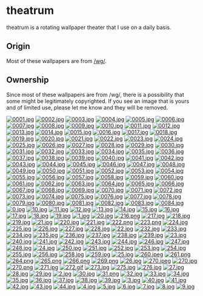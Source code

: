# theatrum
theatrum is a rotating wallpaper theater that I use on a daily basis.

## Origin
Most of these wallpapers are from [/wg/](http://4chan.org/wg).

## Ownership
Since most of these wallpapers are from /wg/, there is a possibility that some might be legitimately copyrighted. If you see an image that is yours and of limited use, please let me know and they will be removed.


[![0001.jpg](https://github.com/afwps/theatrum/blob/master/thumbnails/0001.jpg)](https://github.com/afwps/theatrum/blob/master/papes/0001.jpg)
[![0002.jpg](https://github.com/afwps/theatrum/blob/master/thumbnails/0002.jpg)](https://github.com/afwps/theatrum/blob/master/papes/0002.jpg)
[![0003.jpg](https://github.com/afwps/theatrum/blob/master/thumbnails/0003.jpg)](https://github.com/afwps/theatrum/blob/master/papes/0003.jpg)
[![0004.jpg](https://github.com/afwps/theatrum/blob/master/thumbnails/0004.jpg)](https://github.com/afwps/theatrum/blob/master/papes/0004.jpg)
[![0005.jpg](https://github.com/afwps/theatrum/blob/master/thumbnails/0005.jpg)](https://github.com/afwps/theatrum/blob/master/papes/0005.jpg)
[![0006.jpg](https://github.com/afwps/theatrum/blob/master/thumbnails/0006.jpg)](https://github.com/afwps/theatrum/blob/master/papes/0006.jpg)
[![0007.jpg](https://github.com/afwps/theatrum/blob/master/thumbnails/0007.jpg)](https://github.com/afwps/theatrum/blob/master/papes/0007.jpg)
[![0008.jpg](https://github.com/afwps/theatrum/blob/master/thumbnails/0008.jpg)](https://github.com/afwps/theatrum/blob/master/papes/0008.jpg)
[![0009.jpg](https://github.com/afwps/theatrum/blob/master/thumbnails/0009.jpg)](https://github.com/afwps/theatrum/blob/master/papes/0009.jpg)
[![0010.jpg](https://github.com/afwps/theatrum/blob/master/thumbnails/0010.jpg)](https://github.com/afwps/theatrum/blob/master/papes/0010.jpg)
[![0011.jpg](https://github.com/afwps/theatrum/blob/master/thumbnails/0011.jpg)](https://github.com/afwps/theatrum/blob/master/papes/0011.jpg)
[![0012.jpg](https://github.com/afwps/theatrum/blob/master/thumbnails/0012.jpg)](https://github.com/afwps/theatrum/blob/master/papes/0012.jpg)
[![0013.jpg](https://github.com/afwps/theatrum/blob/master/thumbnails/0013.jpg)](https://github.com/afwps/theatrum/blob/master/papes/0013.jpg)
[![0014.jpg](https://github.com/afwps/theatrum/blob/master/thumbnails/0014.jpg)](https://github.com/afwps/theatrum/blob/master/papes/0014.jpg)
[![0015.jpg](https://github.com/afwps/theatrum/blob/master/thumbnails/0015.jpg)](https://github.com/afwps/theatrum/blob/master/papes/0015.jpg)
[![0016.jpg](https://github.com/afwps/theatrum/blob/master/thumbnails/0016.jpg)](https://github.com/afwps/theatrum/blob/master/papes/0016.jpg)
[![0017.jpg](https://github.com/afwps/theatrum/blob/master/thumbnails/0017.jpg)](https://github.com/afwps/theatrum/blob/master/papes/0017.jpg)
[![0018.jpg](https://github.com/afwps/theatrum/blob/master/thumbnails/0018.jpg)](https://github.com/afwps/theatrum/blob/master/papes/0018.jpg)
[![0019.jpg](https://github.com/afwps/theatrum/blob/master/thumbnails/0019.jpg)](https://github.com/afwps/theatrum/blob/master/papes/0019.jpg)
[![0020.jpg](https://github.com/afwps/theatrum/blob/master/thumbnails/0020.jpg)](https://github.com/afwps/theatrum/blob/master/papes/0020.jpg)
[![0021.jpg](https://github.com/afwps/theatrum/blob/master/thumbnails/0021.jpg)](https://github.com/afwps/theatrum/blob/master/papes/0021.jpg)
[![0022.jpg](https://github.com/afwps/theatrum/blob/master/thumbnails/0022.jpg)](https://github.com/afwps/theatrum/blob/master/papes/0022.jpg)
[![0023.jpg](https://github.com/afwps/theatrum/blob/master/thumbnails/0023.jpg)](https://github.com/afwps/theatrum/blob/master/papes/0023.jpg)
[![0024.jpg](https://github.com/afwps/theatrum/blob/master/thumbnails/0024.jpg)](https://github.com/afwps/theatrum/blob/master/papes/0024.jpg)
[![0025.jpg](https://github.com/afwps/theatrum/blob/master/thumbnails/0025.jpg)](https://github.com/afwps/theatrum/blob/master/papes/0025.jpg)
[![0026.jpg](https://github.com/afwps/theatrum/blob/master/thumbnails/0026.jpg)](https://github.com/afwps/theatrum/blob/master/papes/0026.jpg)
[![0027.jpg](https://github.com/afwps/theatrum/blob/master/thumbnails/0027.jpg)](https://github.com/afwps/theatrum/blob/master/papes/0027.jpg)
[![0028.jpg](https://github.com/afwps/theatrum/blob/master/thumbnails/0028.jpg)](https://github.com/afwps/theatrum/blob/master/papes/0028.jpg)
[![0029.jpg](https://github.com/afwps/theatrum/blob/master/thumbnails/0029.jpg)](https://github.com/afwps/theatrum/blob/master/papes/0029.jpg)
[![0030.jpg](https://github.com/afwps/theatrum/blob/master/thumbnails/0030.jpg)](https://github.com/afwps/theatrum/blob/master/papes/0030.jpg)
[![0031.jpg](https://github.com/afwps/theatrum/blob/master/thumbnails/0031.jpg)](https://github.com/afwps/theatrum/blob/master/papes/0031.jpg)
[![0032.jpg](https://github.com/afwps/theatrum/blob/master/thumbnails/0032.jpg)](https://github.com/afwps/theatrum/blob/master/papes/0032.jpg)
[![0033.jpg](https://github.com/afwps/theatrum/blob/master/thumbnails/0033.jpg)](https://github.com/afwps/theatrum/blob/master/papes/0033.jpg)
[![0034.jpg](https://github.com/afwps/theatrum/blob/master/thumbnails/0034.jpg)](https://github.com/afwps/theatrum/blob/master/papes/0034.jpg)
[![0035.jpg](https://github.com/afwps/theatrum/blob/master/thumbnails/0035.jpg)](https://github.com/afwps/theatrum/blob/master/papes/0035.jpg)
[![0036.jpg](https://github.com/afwps/theatrum/blob/master/thumbnails/0036.jpg)](https://github.com/afwps/theatrum/blob/master/papes/0036.jpg)
[![0037.jpg](https://github.com/afwps/theatrum/blob/master/thumbnails/0037.jpg)](https://github.com/afwps/theatrum/blob/master/papes/0037.jpg)
[![0038.jpg](https://github.com/afwps/theatrum/blob/master/thumbnails/0038.jpg)](https://github.com/afwps/theatrum/blob/master/papes/0038.jpg)
[![0039.jpg](https://github.com/afwps/theatrum/blob/master/thumbnails/0039.jpg)](https://github.com/afwps/theatrum/blob/master/papes/0039.jpg)
[![0040.jpg](https://github.com/afwps/theatrum/blob/master/thumbnails/0040.jpg)](https://github.com/afwps/theatrum/blob/master/papes/0040.jpg)
[![0041.jpg](https://github.com/afwps/theatrum/blob/master/thumbnails/0041.jpg)](https://github.com/afwps/theatrum/blob/master/papes/0041.jpg)
[![0042.jpg](https://github.com/afwps/theatrum/blob/master/thumbnails/0042.jpg)](https://github.com/afwps/theatrum/blob/master/papes/0042.jpg)
[![0043.jpg](https://github.com/afwps/theatrum/blob/master/thumbnails/0043.jpg)](https://github.com/afwps/theatrum/blob/master/papes/0043.jpg)
[![0044.jpg](https://github.com/afwps/theatrum/blob/master/thumbnails/0044.jpg)](https://github.com/afwps/theatrum/blob/master/papes/0044.jpg)
[![0045.jpg](https://github.com/afwps/theatrum/blob/master/thumbnails/0045.jpg)](https://github.com/afwps/theatrum/blob/master/papes/0045.jpg)
[![0046.jpg](https://github.com/afwps/theatrum/blob/master/thumbnails/0046.jpg)](https://github.com/afwps/theatrum/blob/master/papes/0046.jpg)
[![0047.jpg](https://github.com/afwps/theatrum/blob/master/thumbnails/0047.jpg)](https://github.com/afwps/theatrum/blob/master/papes/0047.jpg)
[![0048.jpg](https://github.com/afwps/theatrum/blob/master/thumbnails/0048.jpg)](https://github.com/afwps/theatrum/blob/master/papes/0048.jpg)
[![0049.jpg](https://github.com/afwps/theatrum/blob/master/thumbnails/0049.jpg)](https://github.com/afwps/theatrum/blob/master/papes/0049.jpg)
[![0050.jpg](https://github.com/afwps/theatrum/blob/master/thumbnails/0050.jpg)](https://github.com/afwps/theatrum/blob/master/papes/0050.jpg)
[![0051.jpg](https://github.com/afwps/theatrum/blob/master/thumbnails/0051.jpg)](https://github.com/afwps/theatrum/blob/master/papes/0051.jpg)
[![0052.jpg](https://github.com/afwps/theatrum/blob/master/thumbnails/0052.jpg)](https://github.com/afwps/theatrum/blob/master/papes/0052.jpg)
[![0053.jpg](https://github.com/afwps/theatrum/blob/master/thumbnails/0053.jpg)](https://github.com/afwps/theatrum/blob/master/papes/0053.jpg)
[![0054.jpg](https://github.com/afwps/theatrum/blob/master/thumbnails/0054.jpg)](https://github.com/afwps/theatrum/blob/master/papes/0054.jpg)
[![0055.jpg](https://github.com/afwps/theatrum/blob/master/thumbnails/0055.jpg)](https://github.com/afwps/theatrum/blob/master/papes/0055.jpg)
[![0056.jpg](https://github.com/afwps/theatrum/blob/master/thumbnails/0056.jpg)](https://github.com/afwps/theatrum/blob/master/papes/0056.jpg)
[![0057.jpg](https://github.com/afwps/theatrum/blob/master/thumbnails/0057.jpg)](https://github.com/afwps/theatrum/blob/master/papes/0057.jpg)
[![0058.jpg](https://github.com/afwps/theatrum/blob/master/thumbnails/0058.jpg)](https://github.com/afwps/theatrum/blob/master/papes/0058.jpg)
[![0059.jpg](https://github.com/afwps/theatrum/blob/master/thumbnails/0059.jpg)](https://github.com/afwps/theatrum/blob/master/papes/0059.jpg)
[![0060.jpg](https://github.com/afwps/theatrum/blob/master/thumbnails/0060.jpg)](https://github.com/afwps/theatrum/blob/master/papes/0060.jpg)
[![0061.jpg](https://github.com/afwps/theatrum/blob/master/thumbnails/0061.jpg)](https://github.com/afwps/theatrum/blob/master/papes/0061.jpg)
[![0062.jpg](https://github.com/afwps/theatrum/blob/master/thumbnails/0062.jpg)](https://github.com/afwps/theatrum/blob/master/papes/0062.jpg)
[![0063.jpg](https://github.com/afwps/theatrum/blob/master/thumbnails/0063.jpg)](https://github.com/afwps/theatrum/blob/master/papes/0063.jpg)
[![0064.jpg](https://github.com/afwps/theatrum/blob/master/thumbnails/0064.jpg)](https://github.com/afwps/theatrum/blob/master/papes/0064.jpg)
[![0065.jpg](https://github.com/afwps/theatrum/blob/master/thumbnails/0065.jpg)](https://github.com/afwps/theatrum/blob/master/papes/0065.jpg)
[![0066.jpg](https://github.com/afwps/theatrum/blob/master/thumbnails/0066.jpg)](https://github.com/afwps/theatrum/blob/master/papes/0066.jpg)
[![0067.jpg](https://github.com/afwps/theatrum/blob/master/thumbnails/0067.jpg)](https://github.com/afwps/theatrum/blob/master/papes/0067.jpg)
[![0068.jpg](https://github.com/afwps/theatrum/blob/master/thumbnails/0068.jpg)](https://github.com/afwps/theatrum/blob/master/papes/0068.jpg)
[![0069.jpg](https://github.com/afwps/theatrum/blob/master/thumbnails/0069.jpg)](https://github.com/afwps/theatrum/blob/master/papes/0069.jpg)
[![0070.jpg](https://github.com/afwps/theatrum/blob/master/thumbnails/0070.jpg)](https://github.com/afwps/theatrum/blob/master/papes/0070.jpg)
[![0071.jpg](https://github.com/afwps/theatrum/blob/master/thumbnails/0071.jpg)](https://github.com/afwps/theatrum/blob/master/papes/0071.jpg)
[![0072.jpg](https://github.com/afwps/theatrum/blob/master/thumbnails/0072.jpg)](https://github.com/afwps/theatrum/blob/master/papes/0072.jpg)
[![0073.jpg](https://github.com/afwps/theatrum/blob/master/thumbnails/0073.jpg)](https://github.com/afwps/theatrum/blob/master/papes/0073.jpg)
[![0074.jpg](https://github.com/afwps/theatrum/blob/master/thumbnails/0074.jpg)](https://github.com/afwps/theatrum/blob/master/papes/0074.jpg)
[![0075.jpg](https://github.com/afwps/theatrum/blob/master/thumbnails/0075.jpg)](https://github.com/afwps/theatrum/blob/master/papes/0075.jpg)
[![0076.jpg](https://github.com/afwps/theatrum/blob/master/thumbnails/0076.jpg)](https://github.com/afwps/theatrum/blob/master/papes/0076.jpg)
[![0077.jpg](https://github.com/afwps/theatrum/blob/master/thumbnails/0077.jpg)](https://github.com/afwps/theatrum/blob/master/papes/0077.jpg)
[![0078.jpg](https://github.com/afwps/theatrum/blob/master/thumbnails/0078.jpg)](https://github.com/afwps/theatrum/blob/master/papes/0078.jpg)
[![0079.jpg](https://github.com/afwps/theatrum/blob/master/thumbnails/0079.jpg)](https://github.com/afwps/theatrum/blob/master/papes/0079.jpg)
[![0080.jpg](https://github.com/afwps/theatrum/blob/master/thumbnails/0080.jpg)](https://github.com/afwps/theatrum/blob/master/papes/0080.jpg)
[![0081.jpg](https://github.com/afwps/theatrum/blob/master/thumbnails/0081.jpg)](https://github.com/afwps/theatrum/blob/master/papes/0081.jpg)
[![0082.jpg](https://github.com/afwps/theatrum/blob/master/thumbnails/0082.jpg)](https://github.com/afwps/theatrum/blob/master/papes/0082.jpg)
[![0083.jpg](https://github.com/afwps/theatrum/blob/master/thumbnails/0083.jpg)](https://github.com/afwps/theatrum/blob/master/papes/0083.jpg)
[![0084.jpg](https://github.com/afwps/theatrum/blob/master/thumbnails/0084.jpg)](https://github.com/afwps/theatrum/blob/master/papes/0084.jpg)
[![0.jpg](https://github.com/afwps/theatrum/blob/master/thumbnails/0.jpg)](https://github.com/afwps/theatrum/blob/master/papes/0.jpg)
[![10.jpg](https://github.com/afwps/theatrum/blob/master/thumbnails/10.jpg)](https://github.com/afwps/theatrum/blob/master/papes/10.jpg)
[![11.jpg](https://github.com/afwps/theatrum/blob/master/thumbnails/11.jpg)](https://github.com/afwps/theatrum/blob/master/papes/11.jpg)
[![12.jpg](https://github.com/afwps/theatrum/blob/master/thumbnails/12.jpg)](https://github.com/afwps/theatrum/blob/master/papes/12.jpg)
[![13.jpg](https://github.com/afwps/theatrum/blob/master/thumbnails/13.jpg)](https://github.com/afwps/theatrum/blob/master/papes/13.jpg)
[![14.jpg](https://github.com/afwps/theatrum/blob/master/thumbnails/14.jpg)](https://github.com/afwps/theatrum/blob/master/papes/14.jpg)
[![15.jpg](https://github.com/afwps/theatrum/blob/master/thumbnails/15.jpg)](https://github.com/afwps/theatrum/blob/master/papes/15.jpg)
[![16.jpg](https://github.com/afwps/theatrum/blob/master/thumbnails/16.jpg)](https://github.com/afwps/theatrum/blob/master/papes/16.jpg)
[![17.jpg](https://github.com/afwps/theatrum/blob/master/thumbnails/17.jpg)](https://github.com/afwps/theatrum/blob/master/papes/17.jpg)
[![18.jpg](https://github.com/afwps/theatrum/blob/master/thumbnails/18.jpg)](https://github.com/afwps/theatrum/blob/master/papes/18.jpg)
[![19.jpg](https://github.com/afwps/theatrum/blob/master/thumbnails/19.jpg)](https://github.com/afwps/theatrum/blob/master/papes/19.jpg)
[![1.jpg](https://github.com/afwps/theatrum/blob/master/thumbnails/1.jpg)](https://github.com/afwps/theatrum/blob/master/papes/1.jpg)
[![20.jpg](https://github.com/afwps/theatrum/blob/master/thumbnails/20.jpg)](https://github.com/afwps/theatrum/blob/master/papes/20.jpg)
[![216.png](https://github.com/afwps/theatrum/blob/master/thumbnails/216.png)](https://github.com/afwps/theatrum/blob/master/papes/216.png)
[![217.jpg](https://github.com/afwps/theatrum/blob/master/thumbnails/217.jpg)](https://github.com/afwps/theatrum/blob/master/papes/217.jpg)
[![218.jpg](https://github.com/afwps/theatrum/blob/master/thumbnails/218.jpg)](https://github.com/afwps/theatrum/blob/master/papes/218.jpg)
[![219.jpg](https://github.com/afwps/theatrum/blob/master/thumbnails/219.jpg)](https://github.com/afwps/theatrum/blob/master/papes/219.jpg)
[![21.jpg](https://github.com/afwps/theatrum/blob/master/thumbnails/21.jpg)](https://github.com/afwps/theatrum/blob/master/papes/21.jpg)
[![220.jpg](https://github.com/afwps/theatrum/blob/master/thumbnails/220.jpg)](https://github.com/afwps/theatrum/blob/master/papes/220.jpg)
[![221.jpg](https://github.com/afwps/theatrum/blob/master/thumbnails/221.jpg)](https://github.com/afwps/theatrum/blob/master/papes/221.jpg)
[![222.png](https://github.com/afwps/theatrum/blob/master/thumbnails/222.png)](https://github.com/afwps/theatrum/blob/master/papes/222.png)
[![223.png](https://github.com/afwps/theatrum/blob/master/thumbnails/223.png)](https://github.com/afwps/theatrum/blob/master/papes/223.png)
[![224.jpg](https://github.com/afwps/theatrum/blob/master/thumbnails/224.jpg)](https://github.com/afwps/theatrum/blob/master/papes/224.jpg)
[![225.jpg](https://github.com/afwps/theatrum/blob/master/thumbnails/225.jpg)](https://github.com/afwps/theatrum/blob/master/papes/225.jpg)
[![226.jpg](https://github.com/afwps/theatrum/blob/master/thumbnails/226.jpg)](https://github.com/afwps/theatrum/blob/master/papes/226.jpg)
[![227.jpg](https://github.com/afwps/theatrum/blob/master/thumbnails/227.jpg)](https://github.com/afwps/theatrum/blob/master/papes/227.jpg)
[![228.jpg](https://github.com/afwps/theatrum/blob/master/thumbnails/228.jpg)](https://github.com/afwps/theatrum/blob/master/papes/228.jpg)
[![22.jpg](https://github.com/afwps/theatrum/blob/master/thumbnails/22.jpg)](https://github.com/afwps/theatrum/blob/master/papes/22.jpg)
[![232.jpg](https://github.com/afwps/theatrum/blob/master/thumbnails/232.jpg)](https://github.com/afwps/theatrum/blob/master/papes/232.jpg)
[![233.jpg](https://github.com/afwps/theatrum/blob/master/thumbnails/233.jpg)](https://github.com/afwps/theatrum/blob/master/papes/233.jpg)
[![234.jpg](https://github.com/afwps/theatrum/blob/master/thumbnails/234.jpg)](https://github.com/afwps/theatrum/blob/master/papes/234.jpg)
[![235.jpg](https://github.com/afwps/theatrum/blob/master/thumbnails/235.jpg)](https://github.com/afwps/theatrum/blob/master/papes/235.jpg)
[![236.jpg](https://github.com/afwps/theatrum/blob/master/thumbnails/236.jpg)](https://github.com/afwps/theatrum/blob/master/papes/236.jpg)
[![237.jpg](https://github.com/afwps/theatrum/blob/master/thumbnails/237.jpg)](https://github.com/afwps/theatrum/blob/master/papes/237.jpg)
[![238.jpg](https://github.com/afwps/theatrum/blob/master/thumbnails/238.jpg)](https://github.com/afwps/theatrum/blob/master/papes/238.jpg)
[![239.jpg](https://github.com/afwps/theatrum/blob/master/thumbnails/239.jpg)](https://github.com/afwps/theatrum/blob/master/papes/239.jpg)
[![23.jpg](https://github.com/afwps/theatrum/blob/master/thumbnails/23.jpg)](https://github.com/afwps/theatrum/blob/master/papes/23.jpg)
[![240.jpg](https://github.com/afwps/theatrum/blob/master/thumbnails/240.jpg)](https://github.com/afwps/theatrum/blob/master/papes/240.jpg)
[![241.jpg](https://github.com/afwps/theatrum/blob/master/thumbnails/241.jpg)](https://github.com/afwps/theatrum/blob/master/papes/241.jpg)
[![242.jpg](https://github.com/afwps/theatrum/blob/master/thumbnails/242.jpg)](https://github.com/afwps/theatrum/blob/master/papes/242.jpg)
[![243.jpg](https://github.com/afwps/theatrum/blob/master/thumbnails/243.jpg)](https://github.com/afwps/theatrum/blob/master/papes/243.jpg)
[![244.jpg](https://github.com/afwps/theatrum/blob/master/thumbnails/244.jpg)](https://github.com/afwps/theatrum/blob/master/papes/244.jpg)
[![246.jpg](https://github.com/afwps/theatrum/blob/master/thumbnails/246.jpg)](https://github.com/afwps/theatrum/blob/master/papes/246.jpg)
[![247.jpg](https://github.com/afwps/theatrum/blob/master/thumbnails/247.jpg)](https://github.com/afwps/theatrum/blob/master/papes/247.jpg)
[![248.jpg](https://github.com/afwps/theatrum/blob/master/thumbnails/248.jpg)](https://github.com/afwps/theatrum/blob/master/papes/248.jpg)
[![24.jpg](https://github.com/afwps/theatrum/blob/master/thumbnails/24.jpg)](https://github.com/afwps/theatrum/blob/master/papes/24.jpg)
[![250.jpg](https://github.com/afwps/theatrum/blob/master/thumbnails/250.jpg)](https://github.com/afwps/theatrum/blob/master/papes/250.jpg)
[![251.jpg](https://github.com/afwps/theatrum/blob/master/thumbnails/251.jpg)](https://github.com/afwps/theatrum/blob/master/papes/251.jpg)
[![252.jpg](https://github.com/afwps/theatrum/blob/master/thumbnails/252.jpg)](https://github.com/afwps/theatrum/blob/master/papes/252.jpg)
[![253.jpg](https://github.com/afwps/theatrum/blob/master/thumbnails/253.jpg)](https://github.com/afwps/theatrum/blob/master/papes/253.jpg)
[![254.jpg](https://github.com/afwps/theatrum/blob/master/thumbnails/254.jpg)](https://github.com/afwps/theatrum/blob/master/papes/254.jpg)
[![255.jpg](https://github.com/afwps/theatrum/blob/master/thumbnails/255.jpg)](https://github.com/afwps/theatrum/blob/master/papes/255.jpg)
[![256.jpg](https://github.com/afwps/theatrum/blob/master/thumbnails/256.jpg)](https://github.com/afwps/theatrum/blob/master/papes/256.jpg)
[![258.jpg](https://github.com/afwps/theatrum/blob/master/thumbnails/258.jpg)](https://github.com/afwps/theatrum/blob/master/papes/258.jpg)
[![259.jpg](https://github.com/afwps/theatrum/blob/master/thumbnails/259.jpg)](https://github.com/afwps/theatrum/blob/master/papes/259.jpg)
[![25.jpg](https://github.com/afwps/theatrum/blob/master/thumbnails/25.jpg)](https://github.com/afwps/theatrum/blob/master/papes/25.jpg)
[![260.jpeg](https://github.com/afwps/theatrum/blob/master/thumbnails/260.jpeg)](https://github.com/afwps/theatrum/blob/master/papes/260.jpeg)
[![261.png](https://github.com/afwps/theatrum/blob/master/thumbnails/261.png)](https://github.com/afwps/theatrum/blob/master/papes/261.png)
[![264.png](https://github.com/afwps/theatrum/blob/master/thumbnails/264.png)](https://github.com/afwps/theatrum/blob/master/papes/264.png)
[![265.png](https://github.com/afwps/theatrum/blob/master/thumbnails/265.png)](https://github.com/afwps/theatrum/blob/master/papes/265.png)
[![266.png](https://github.com/afwps/theatrum/blob/master/thumbnails/266.png)](https://github.com/afwps/theatrum/blob/master/papes/266.png)
[![269.png](https://github.com/afwps/theatrum/blob/master/thumbnails/269.png)](https://github.com/afwps/theatrum/blob/master/papes/269.png)
[![26.jpg](https://github.com/afwps/theatrum/blob/master/thumbnails/26.jpg)](https://github.com/afwps/theatrum/blob/master/papes/26.jpg)
[![270.jpeg](https://github.com/afwps/theatrum/blob/master/thumbnails/270.jpeg)](https://github.com/afwps/theatrum/blob/master/papes/270.jpeg)
[![270.jpg](https://github.com/afwps/theatrum/blob/master/thumbnails/270.jpg)](https://github.com/afwps/theatrum/blob/master/papes/270.jpg)
[![270.png](https://github.com/afwps/theatrum/blob/master/thumbnails/270.png)](https://github.com/afwps/theatrum/blob/master/papes/270.png)
[![271.jpg](https://github.com/afwps/theatrum/blob/master/thumbnails/271.jpg)](https://github.com/afwps/theatrum/blob/master/papes/271.jpg)
[![272.gif](https://github.com/afwps/theatrum/blob/master/thumbnails/272.gif)](https://github.com/afwps/theatrum/blob/master/papes/272.gif)
[![273.jpg](https://github.com/afwps/theatrum/blob/master/thumbnails/273.jpg)](https://github.com/afwps/theatrum/blob/master/papes/273.jpg)
[![275.jpg](https://github.com/afwps/theatrum/blob/master/thumbnails/275.jpg)](https://github.com/afwps/theatrum/blob/master/papes/275.jpg)
[![276.jpg](https://github.com/afwps/theatrum/blob/master/thumbnails/276.jpg)](https://github.com/afwps/theatrum/blob/master/papes/276.jpg)
[![27.jpg](https://github.com/afwps/theatrum/blob/master/thumbnails/27.jpg)](https://github.com/afwps/theatrum/blob/master/papes/27.jpg)
[![28.jpg](https://github.com/afwps/theatrum/blob/master/thumbnails/28.jpg)](https://github.com/afwps/theatrum/blob/master/papes/28.jpg)
[![29.jpg](https://github.com/afwps/theatrum/blob/master/thumbnails/29.jpg)](https://github.com/afwps/theatrum/blob/master/papes/29.jpg)
[![2.jpg](https://github.com/afwps/theatrum/blob/master/thumbnails/2.jpg)](https://github.com/afwps/theatrum/blob/master/papes/2.jpg)
[![30.jpg](https://github.com/afwps/theatrum/blob/master/thumbnails/30.jpg)](https://github.com/afwps/theatrum/blob/master/papes/30.jpg)
[![31.png](https://github.com/afwps/theatrum/blob/master/thumbnails/31.png)](https://github.com/afwps/theatrum/blob/master/papes/31.png)
[![32.jpg](https://github.com/afwps/theatrum/blob/master/thumbnails/32.jpg)](https://github.com/afwps/theatrum/blob/master/papes/32.jpg)
[![33.jpg](https://github.com/afwps/theatrum/blob/master/thumbnails/33.jpg)](https://github.com/afwps/theatrum/blob/master/papes/33.jpg)
[![34.jpg](https://github.com/afwps/theatrum/blob/master/thumbnails/34.jpg)](https://github.com/afwps/theatrum/blob/master/papes/34.jpg)
[![35.jpg](https://github.com/afwps/theatrum/blob/master/thumbnails/35.jpg)](https://github.com/afwps/theatrum/blob/master/papes/35.jpg)
[![36.jpg](https://github.com/afwps/theatrum/blob/master/thumbnails/36.jpg)](https://github.com/afwps/theatrum/blob/master/papes/36.jpg)
[![37.jpg](https://github.com/afwps/theatrum/blob/master/thumbnails/37.jpg)](https://github.com/afwps/theatrum/blob/master/papes/37.jpg)
[![38.jpg](https://github.com/afwps/theatrum/blob/master/thumbnails/38.jpg)](https://github.com/afwps/theatrum/blob/master/papes/38.jpg)
[![39.jpg](https://github.com/afwps/theatrum/blob/master/thumbnails/39.jpg)](https://github.com/afwps/theatrum/blob/master/papes/39.jpg)
[![3.jpg](https://github.com/afwps/theatrum/blob/master/thumbnails/3.jpg)](https://github.com/afwps/theatrum/blob/master/papes/3.jpg)
[![40.jpg](https://github.com/afwps/theatrum/blob/master/thumbnails/40.jpg)](https://github.com/afwps/theatrum/blob/master/papes/40.jpg)
[![41.jpg](https://github.com/afwps/theatrum/blob/master/thumbnails/41.jpg)](https://github.com/afwps/theatrum/blob/master/papes/41.jpg)
[![42.jpg](https://github.com/afwps/theatrum/blob/master/thumbnails/42.jpg)](https://github.com/afwps/theatrum/blob/master/papes/42.jpg)
[![43.jpg](https://github.com/afwps/theatrum/blob/master/thumbnails/43.jpg)](https://github.com/afwps/theatrum/blob/master/papes/43.jpg)
[![44.jpg](https://github.com/afwps/theatrum/blob/master/thumbnails/44.jpg)](https://github.com/afwps/theatrum/blob/master/papes/44.jpg)
[![4.jpg](https://github.com/afwps/theatrum/blob/master/thumbnails/4.jpg)](https://github.com/afwps/theatrum/blob/master/papes/4.jpg)
[![5.jpg](https://github.com/afwps/theatrum/blob/master/thumbnails/5.jpg)](https://github.com/afwps/theatrum/blob/master/papes/5.jpg)
[![6.jpg](https://github.com/afwps/theatrum/blob/master/thumbnails/6.jpg)](https://github.com/afwps/theatrum/blob/master/papes/6.jpg)
[![7.jpg](https://github.com/afwps/theatrum/blob/master/thumbnails/7.jpg)](https://github.com/afwps/theatrum/blob/master/papes/7.jpg)
[![8.jpg](https://github.com/afwps/theatrum/blob/master/thumbnails/8.jpg)](https://github.com/afwps/theatrum/blob/master/papes/8.jpg)
[![9.jpg](https://github.com/afwps/theatrum/blob/master/thumbnails/9.jpg)](https://github.com/afwps/theatrum/blob/master/papes/9.jpg)
